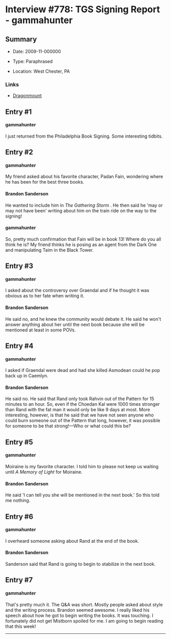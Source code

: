 # Interview #778: TGS Signing Report - gammahunter

## Summary

- Date: 2009-11-000000

- Type: Paraphrased

- Location: West Chester, PA

### Links

- [Dragonmount](http://www.dragonmount.com/forums/topic/41003-signing-questions-and-answers/page__st__60#entry1199644)


## Entry #1

#### gammahunter

I just returned from the Philadelphia Book Signing. Some interesting tidbits.

## Entry #2

#### gammahunter

My friend asked about his favorite character, Padan Fain, wondering where he has been for the best three books.

#### Brandon Sanderson

He wanted to include him in
*The Gathering Storm*
. He then said he 'may or may not have been' writing about him on the train ride on the way to the signing!

#### gammahunter

So, pretty much confirmation that Fain will be in book 13! Where do you all think he is? My friend thinks he is posing as an agent from the Dark One and manipulating Taim in the Black Tower.

## Entry #3

#### gammahunter

I asked about the controversy over Graendal and if he thought it was obvious as to her fate when writing it.

#### Brandon Sanderson

He said no, and he knew the community would debate it. He said he won't answer anything about her until the next book because she will be mentioned at least in some POVs.

## Entry #4

#### gammahunter

I asked if Graendal were dead and had she killed Asmodean could he pop back up in Caemlyn.

#### Brandon Sanderson

He said no. He said that Rand only took Rahvin out of the Pattern for 15 minutes to an hour. So, even if the Choedan Kal were 1000 times stronger than Rand with the fat man it would only be like 9 days at most. More interesting, however, is that he said that we have not seen anyone who could burn someone out of the Pattern that long, however, it was possible for someone to be that strong!—Who or what could this be?

## Entry #5

#### gammahunter

Moiraine is my favorite character. I told him to please not keep us waiting until
*A Memory of Light*
for Moiraine.

#### Brandon Sanderson

He said 'I can tell you she will be mentioned in the next book.' So this told me nothing.

## Entry #6

#### gammahunter

I overheard someone asking about Rand at the end of the book.

#### Brandon Sanderson

Sanderson said that Rand is going to begin to stabilize in the next book.

## Entry #7

#### gammahunter

That's pretty much it. The Q&A was short. Mostly people asked about style and the writing process. Brandon seemed awesome. I really liked his speech about how he got to begin writing the books. It was touching. I fortunately did not get Mistborn spoiled for me. I am going to begin reading that this week!


---

